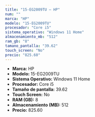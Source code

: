 ```yaml
---
title: "15-EG2009TU — HP"
num: ""
marca: "HP"
modelo: "15-EG2009TU"
procesador: "Core i5"
sistema_operativo: "Windows 11 Home"
almacenamiento_mb: "512"
ram_gb: "8"
tamano_pantalla: "39.62"
touch_screen: "No"
precio: "825.60"
---
```

<ul>
<li><strong>Marca:</strong> HP</li>
<li><strong>Modelo:</strong> 15-EG2009TU</li>
<li><strong>Sistema Operativo:</strong> Windows 11 Home</li>
<li><strong>Procesador:</strong> Core i5 </li>
<li><strong>Tamaño de pantalla:</strong> 39.62</li>
<li><strong>Touch Screen:</strong> No</li>
<li><strong>RAM (GB):</strong> 8</li>
<li><strong>Almacenamiento (MB):</strong> 512</li>
<li><strong>Precio:</strong> 825.60</li>
</ul>